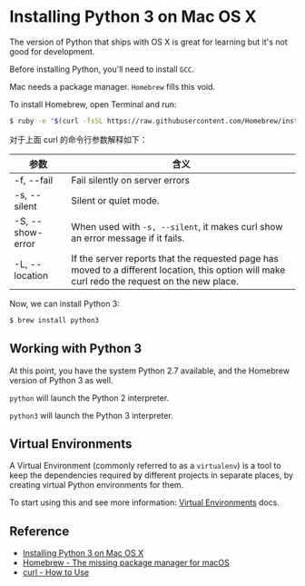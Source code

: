 # Installing Python 3 on Mac OS X

The version of Python that ships with OS X is great for learning but it's not good for development.

Before installing Python, you'll need to install `GCC`.

Mac needs a package manager. `Homebrew` fills this void.

To install Homebrew, open Terminal and run:

```sh
$ ruby -e "$(curl -fsSL https://raw.githubusercontent.com/Homebrew/install/master/install)"
```

对于上面 curl 的命令行参数解释如下：

参数 | 含义
--- | ---
-f, --fail | Fail silently on server errors
-s, --silent | Silent or quiet mode.
-S, --show-error | When used with `-s, --silent`, it makes curl show an error message if it fails. 
-L, --location | If the server reports that the requested page has moved to a different location, this option will make curl redo the request on the new place.

Now, we can install Python 3:

```sh
$ brew install python3
```

## Working with Python 3

At this point, you have the system Python 2.7 available, and the Homebrew version of Python 3 as well.

`python` will launch the Python 2 interpreter.

`python3` will launch the Python 3 interpreter.

## Virtual Environments

A Virtual Environment (commonly referred to as a `virtualenv`) is a tool to keep the dependencies required by different projects in separate places, by creating virtual Python environments for them.

To start using this and see more information: [Virtual Environments](http://docs.python-guide.org/en/latest/dev/virtualenvs/#virtualenvironments-ref) docs.

## Reference
- [Installing Python 3 on Mac OS X](http://docs.python-guide.org/en/latest/starting/install3/osx/)
- [Homebrew - The missing package manager for macOS](https://brew.sh/)
- [curl - How to Use](https://curl.haxx.se/docs/manpage.html)

